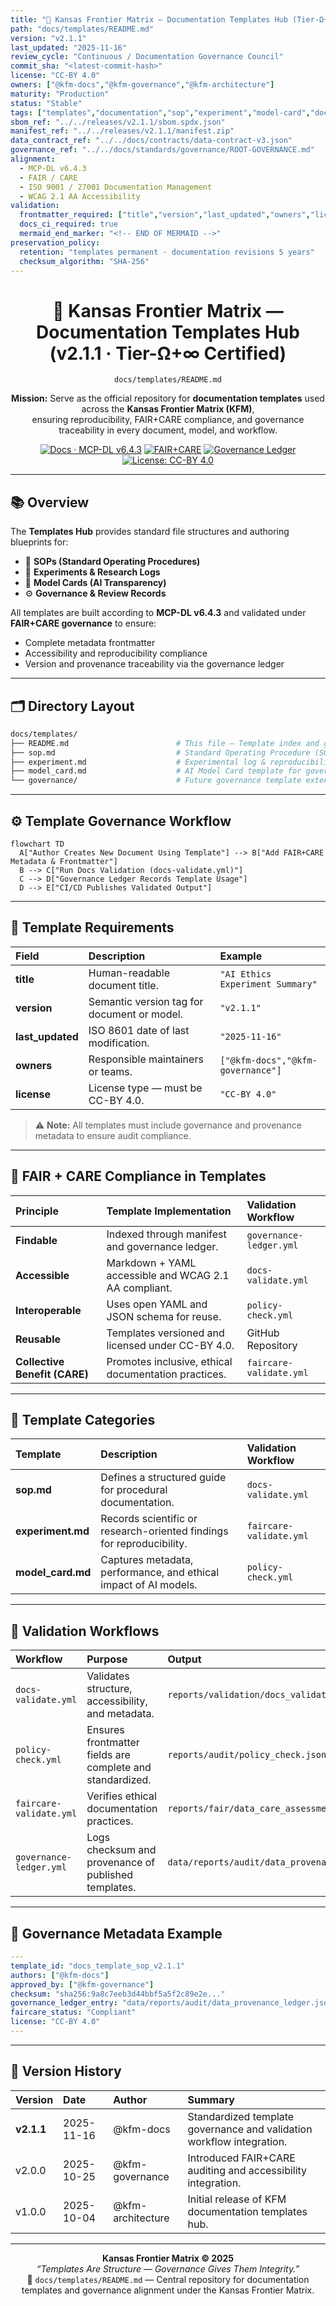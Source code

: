 ```yaml
---
title: "📘 Kansas Frontier Matrix — Documentation Templates Hub (Tier-Ω+∞ Certified)"
path: "docs/templates/README.md"
version: "v2.1.1"
last_updated: "2025-11-16"
review_cycle: "Continuous / Documentation Governance Council"
commit_sha: "<latest-commit-hash>"
license: "CC-BY 4.0"
owners: ["@kfm-docs","@kfm-governance","@kfm-architecture"]
maturity: "Production"
status: "Stable"
tags: ["templates","documentation","sop","experiment","model-card","docs","fair","care","governance"]
sbom_ref: "../../releases/v2.1.1/sbom.spdx.json"
manifest_ref: "../../releases/v2.1.1/manifest.zip"
data_contract_ref: "../../docs/contracts/data-contract-v3.json"
governance_ref: "../../docs/standards/governance/ROOT-GOVERNANCE.md"
alignment:
  - MCP-DL v6.4.3
  - FAIR / CARE
  - ISO 9001 / 27001 Documentation Management
  - WCAG 2.1 AA Accessibility
validation:
  frontmatter_required: ["title","version","last_updated","owners","license"]
  docs_ci_required: true
  mermaid_end_marker: "<!-- END OF MERMAID -->"
preservation_policy:
  retention: "templates permanent · documentation revisions 5 years"
  checksum_algorithm: "SHA-256"
---
```


<div align="center">

# 📘 **Kansas Frontier Matrix — Documentation Templates Hub (v2.1.1 · Tier-Ω+∞ Certified)**  
`docs/templates/README.md`

**Mission:** Serve as the official repository for **documentation templates** used across the **Kansas Frontier Matrix (KFM)**,  
ensuring reproducibility, FAIR+CARE compliance, and governance traceability in every document, model, and workflow.

[![Docs · MCP-DL v6.4.3](https://img.shields.io/badge/Docs-MCP--DL%20v6.4.3-blue?logo=markdown)](../../docs/)
[![FAIR+CARE](https://img.shields.io/badge/FAIR%2BCARE-Templates%20Aligned-gold)](../../docs/standards/faircare-validation.md)
[![Governance Ledger](https://img.shields.io/badge/Ledger-Provenance%20Recorded-green)](../../data/reports/audit/data_provenance_ledger.json)
[![License: CC-BY 4.0](https://img.shields.io/badge/License-CC--BY%204.0-green)](../../LICENSE)

</div>

---

## 📚 Overview

The **Templates Hub** provides standard file structures and authoring blueprints for:
- 📄 **SOPs (Standard Operating Procedures)**  
- 🧪 **Experiments & Research Logs**  
- 🧠 **Model Cards (AI Transparency)**  
- ⚙️ **Governance & Review Records**

All templates are built according to **MCP-DL v6.4.3** and validated under **FAIR+CARE governance** to ensure:
- Complete metadata frontmatter  
- Accessibility and reproducibility compliance  
- Version and provenance traceability via the governance ledger  

---

## 🗂️ Directory Layout

```bash
docs/templates/
├── README.md                        # This file — Template index and governance overview
├── sop.md                           # Standard Operating Procedure (SOP) template
├── experiment.md                    # Experimental log & reproducibility template
├── model_card.md                    # AI Model Card template for governance and ethics
└── governance/                      # Future governance template extensions
```

---

## ⚙️ Template Governance Workflow

```mermaid
flowchart TD
  A["Author Creates New Document Using Template"] --> B["Add FAIR+CARE Metadata & Frontmatter"]
  B --> C["Run Docs Validation (docs-validate.yml)"]
  C --> D["Governance Ledger Records Template Usage"]
  D --> E["CI/CD Publishes Validated Output"]
```
<!-- END OF MERMAID -->

---

## 🧱 Template Requirements

| Field | Description | Example |
|:--|:--|:--|
| **title** | Human-readable document title. | `"AI Ethics Experiment Summary"` |
| **version** | Semantic version tag for document or model. | `"v2.1.1"` |
| **last_updated** | ISO 8601 date of last modification. | `"2025-11-16"` |
| **owners** | Responsible maintainers or teams. | `["@kfm-docs","@kfm-governance"]` |
| **license** | License type — must be CC-BY 4.0. | `"CC-BY 4.0"` |

> ⚠️ **Note:** All templates must include governance and provenance metadata to ensure audit compliance.

---

## 🧩 FAIR + CARE Compliance in Templates

| Principle | Template Implementation | Validation Workflow |
|:--|:--|:--|
| **Findable** | Indexed through manifest and governance ledger. | `governance-ledger.yml` |
| **Accessible** | Markdown + YAML accessible and WCAG 2.1 AA compliant. | `docs-validate.yml` |
| **Interoperable** | Uses open YAML and JSON schema for reuse. | `policy-check.yml` |
| **Reusable** | Templates versioned and licensed under CC-BY 4.0. | GitHub Repository |
| **Collective Benefit (CARE)** | Promotes inclusive, ethical documentation practices. | `faircare-validate.yml` |

---

## 🧠 Template Categories

| Template | Description | Validation Workflow |
|:--|:--|:--|
| **sop.md** | Defines a structured guide for procedural documentation. | `docs-validate.yml` |
| **experiment.md** | Records scientific or research-oriented findings for reproducibility. | `faircare-validate.yml` |
| **model_card.md** | Captures metadata, performance, and ethical impact of AI models. | `policy-check.yml` |

---

## 🧮 Validation Workflows

| Workflow | Purpose | Output |
|:--|:--|:--|
| `docs-validate.yml` | Validates structure, accessibility, and metadata. | `reports/validation/docs_validation.json` |
| `policy-check.yml` | Ensures frontmatter fields are complete and standardized. | `reports/audit/policy_check.json` |
| `faircare-validate.yml` | Verifies ethical documentation practices. | `reports/fair/data_care_assessment.json` |
| `governance-ledger.yml` | Logs checksum and provenance of published templates. | `data/reports/audit/data_provenance_ledger.json` |

---

## 🧾 Governance Metadata Example

```yaml
---
template_id: "docs_template_sop_v2.1.1"
authors: ["@kfm-docs"]
approved_by: ["@kfm-governance"]
checksum: "sha256:9a8c7eeb3d44bbf5a5f2c89e2e..."
governance_ledger_entry: "data/reports/audit/data_provenance_ledger.json"
faircare_status: "Compliant"
license: "CC-BY 4.0"
---
```

---

## 🧾 Version History

| Version | Date | Author | Summary |
|:--|:--|:--|:--|
| **v2.1.1** | 2025-11-16 | @kfm-docs | Standardized template governance and validation workflow integration. |
| v2.0.0 | 2025-10-25 | @kfm-governance | Introduced FAIR+CARE auditing and accessibility integration. |
| v1.0.0 | 2025-10-04 | @kfm-architecture | Initial release of KFM documentation templates hub. |

---

<div align="center">

**Kansas Frontier Matrix © 2025**  
*“Templates Are Structure — Governance Gives Them Integrity.”*  
📍 `docs/templates/README.md` — Central repository for documentation templates and governance alignment under the Kansas Frontier Matrix.

</div>
